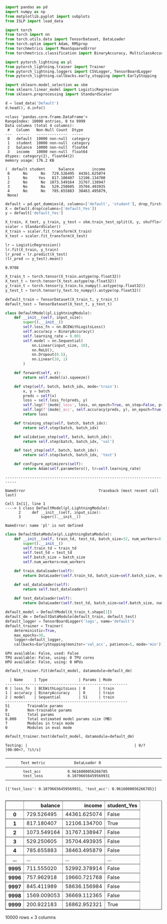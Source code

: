 ```python
import pandas as pd
import numpy as np
from matplotlib.pyplot import subplots
from ISLP import load_data
```

```python
import torch
from torch import nn
from torch.utils.data import TensorDataset, DataLoader
from torch.optim import Adam, RMSprop
from torchmetrics import MeanSquaredError
from torchmetrics.classification import BinaryAccuracy, MulticlassAccuracy

import pytorch_lightning as pl
from pytorch_lightning.trainer import Trainer
from pytorch_lightning.loggers import CSVLogger, TensorBoardLogger
from pytorch_lightning.callbacks.early_stopping import EarlyStopping
```

```python
import sklearn.model_selection as skm
from sklearn.linear_model import LogisticRegression
from sklearn.preprocessing import StandardScaler
```

```python
d = load_data('Default')
d.head(), d.info()
```

    <class 'pandas.core.frame.DataFrame'>
    RangeIndex: 10000 entries, 0 to 9999
    Data columns (total 4 columns):
     #   Column   Non-Null Count  Dtype   
    ---  ------   --------------  -----   
     0   default  10000 non-null  category
     1   student  10000 non-null  category
     2   balance  10000 non-null  float64 
     3   income   10000 non-null  float64 
    dtypes: category(2), float64(2)
    memory usage: 176.2 KB

    (  default student      balance        income
     0      No      No   729.526495  44361.625074
     1      No     Yes   817.180407  12106.134700
     2      No      No  1073.549164  31767.138947
     3      No      No   529.250605  35704.493935
     4      No      No   785.655883  38463.495879,
     None)

```python
default = pd.get_dummies(d, columns=['default', 'student'], drop_first=True)
X = default.drop(columns=['default_Yes'])
y = default['default_Yes']
```

```python
X_train, X_test, y_train, y_test = skm.train_test_split(X, y, shuffle=True, random_state=0)
scaler = StandardScaler()
X_train = scaler.fit_transform(X_train)
X_test = scaler.fit_transform(X_test)
```

```python
lr = LogisticRegression()
lr.fit(X_train, y_train)
lr_pred = lr.predict(X_test)
(lr_pred == y_test).mean()
```

    0.9708

```python
X_train_t = torch.tensor(X_train.astype(np.float32))
X_test_t = torch.tensor(X_test.astype(np.float32))
y_train_t = torch.tensor(y_train.to_numpy().astype(np.float32))
y_test_t = torch.tensor(y_test.to_numpy().astype(np.float32))

default_train = TensorDataset(X_train_t, y_train_t)
default_test = TensorDataset(X_test_t, y_test_t)
```

```python
class DefaultModel(pl.LightningModule):
    def __init__(self, input_size):
        super().__init__()
        self.loss_fn = nn.BCEWithLogitsLoss()
        self.accuracy = BinaryAccuracy()
        self.learning_rate = 0.001
        self.model = nn.Sequential(
            nn.Linear(input_size, 10),
            nn.ReLU(),
            nn.Dropout(0.5),
            nn.Linear(10, 1)
        )

    def forward(self, x):
        return self.model(x).squeeze()

    def step(self, batch, batch_idx, mode='train'):
        x, y = batch
        preds = self(x)
        loss = self.loss_fn(preds, y)
        self.log(f'{mode}_loss', loss, on_epoch=True, on_step=False, prog_bar=True)
        self.log(f'{mode}_acc', self.accuracy(preds, y), on_epoch=True, on_step=False, prog_bar=True)
        return loss

    def training_step(self, batch, batch_idx):
        return self.step(batch, batch_idx)

    def validation_step(self, batch, batch_idx):
        return self.step(batch, batch_idx, 'val')

    def test_step(self, batch, batch_idx):
        return self.step(batch, batch_idx, 'test')

    def configure_optimizers(self):
        return Adam(self.parameters(), lr=self.learning_rate)
```

    ---------------------------------------------------------------------------

    NameError                                 Traceback (most recent call last)

    Cell In[1], line 1
    ----> 1 class DefaultModel(pl.LightningModule):
          2     def __init__(self, input_size):
          3         super().__init__()

    NameError: name 'pl' is not defined

```python
class DefaultDataModule(pl.LightningDataModule):
    def __init__(self, train_td, test_td, batch_size=32, num_workers=8):
        super().__init__()
        self.train_td = train_td
        self.test_td = test_td
        self.batch_size = batch_size
        self.num_workers=num_workers

    def train_dataloader(self):
        return DataLoader(self.train_td, batch_size=self.batch_size, num_workers=self.num_workers)

    def val_dataloader(self):
        return self.test_dataloader()
    
    def test_dataloader(self):
        return DataLoader(self.test_td, batch_size=self.batch_size, num_workers=self.num_workers)
```

```python
default_model = DefaultModel(X_train_t.shape[1])
default_dm = DefaultDataModule(default_train, default_test)
default_logger = TensorBoardLogger('logs', name='default')
default_trainer = Trainer(
    deterministic=True, 
    max_epochs=30, 
    logger=default_logger,
    callbacks=EarlyStopping(monitor='val_acc', patience=5, mode='min'))
```

    GPU available: False, used: False
    TPU available: False, using: 0 TPU cores
    HPU available: False, using: 0 HPUs

```python
default_trainer.fit(default_model, datamodule=default_dm) 
```
    
      | Name     | Type              | Params | Mode 
    -------------------------------------------------------
    0 | loss_fn  | BCEWithLogitsLoss | 0      | train
    1 | accuracy | BinaryAccuracy    | 0      | train
    2 | model    | Sequential        | 51     | train
    -------------------------------------------------------
    51        Trainable params
    0         Non-trainable params
    51        Total params
    0.000     Total estimated model params size (MB)
    7         Modules in train mode
    0         Modules in eval mode

```python
default_trainer.test(default_model, datamodule=default_dm)
```

    Testing: |                                                | 0/? [00:00<?, ?it/s]

    ────────────────────────────────────────────────────────────────────────────────────────────────────────────────────────
           Test metric             DataLoader 0
    ────────────────────────────────────────────────────────────────────────────────────────────────────────────────────────
            test_acc            0.9616000056266785
            test_loss           0.10796656459569931
    ────────────────────────────────────────────────────────────────────────────────────────────────────────────────────────

    [{'test_loss': 0.10796656459569931, 'test_acc': 0.9616000056266785}]

```python

```

<div>
<style scoped>
    .dataframe tbody tr th:only-of-type {
        vertical-align: middle;
    }

    .dataframe tbody tr th {
        vertical-align: top;
    }

    .dataframe thead th {
        text-align: right;
    }
</style>
<table border="1" class="dataframe">
  <thead>
    <tr style="text-align: right;">
      <th></th>
      <th>balance</th>
      <th>income</th>
      <th>student_Yes</th>
    </tr>
  </thead>
  <tbody>
    <tr>
      <th>0</th>
      <td>729.526495</td>
      <td>44361.625074</td>
      <td>False</td>
    </tr>
    <tr>
      <th>1</th>
      <td>817.180407</td>
      <td>12106.134700</td>
      <td>True</td>
    </tr>
    <tr>
      <th>2</th>
      <td>1073.549164</td>
      <td>31767.138947</td>
      <td>False</td>
    </tr>
    <tr>
      <th>3</th>
      <td>529.250605</td>
      <td>35704.493935</td>
      <td>False</td>
    </tr>
    <tr>
      <th>4</th>
      <td>785.655883</td>
      <td>38463.495879</td>
      <td>False</td>
    </tr>
    <tr>
      <th>...</th>
      <td>...</td>
      <td>...</td>
      <td>...</td>
    </tr>
    <tr>
      <th>9995</th>
      <td>711.555020</td>
      <td>52992.378914</td>
      <td>False</td>
    </tr>
    <tr>
      <th>9996</th>
      <td>757.962918</td>
      <td>19660.721768</td>
      <td>False</td>
    </tr>
    <tr>
      <th>9997</th>
      <td>845.411989</td>
      <td>58636.156984</td>
      <td>False</td>
    </tr>
    <tr>
      <th>9998</th>
      <td>1569.009053</td>
      <td>36669.112365</td>
      <td>False</td>
    </tr>
    <tr>
      <th>9999</th>
      <td>200.922183</td>
      <td>16862.952321</td>
      <td>True</td>
    </tr>
  </tbody>
</table>
<p>10000 rows × 3 columns</p>
</div>

```python

```
